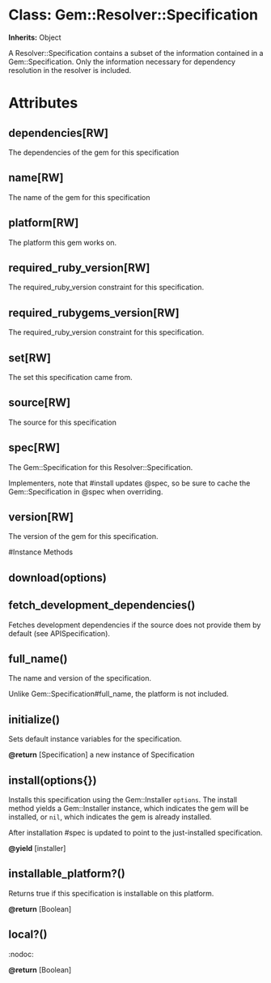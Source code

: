 # Class: Gem::Resolver::Specification
**Inherits:** Object
    

A Resolver::Specification contains a subset of the information contained in a
Gem::Specification.  Only the information necessary for dependency resolution
in the resolver is included.


# Attributes
## dependencies[RW] [](#attribute-i-dependencies)
The dependencies of the gem for this specification

## name[RW] [](#attribute-i-name)
The name of the gem for this specification

## platform[RW] [](#attribute-i-platform)
The platform this gem works on.

## required_ruby_version[RW] [](#attribute-i-required_ruby_version)
The required_ruby_version constraint for this specification.

## required_rubygems_version[RW] [](#attribute-i-required_rubygems_version)
The required_ruby_version constraint for this specification.

## set[RW] [](#attribute-i-set)
The set this specification came from.

## source[RW] [](#attribute-i-source)
The source for this specification

## spec[RW] [](#attribute-i-spec)
The Gem::Specification for this Resolver::Specification.

Implementers, note that #install updates @spec, so be sure to cache the
Gem::Specification in @spec when overriding.

## version[RW] [](#attribute-i-version)
The version of the gem for this specification.


#Instance Methods
## download(options) [](#method-i-download)

## fetch_development_dependencies() [](#method-i-fetch_development_dependencies)
Fetches development dependencies if the source does not provide them by
default (see APISpecification).

## full_name() [](#method-i-full_name)
The name and version of the specification.

Unlike Gem::Specification#full_name, the platform is not included.

## initialize() [](#method-i-initialize)
Sets default instance variables for the specification.

**@return** [Specification] a new instance of Specification

## install(options{}) [](#method-i-install)
Installs this specification using the Gem::Installer `options`.  The install
method yields a Gem::Installer instance, which indicates the gem will be
installed, or `nil`, which indicates the gem is already installed.

After installation #spec is updated to point to the just-installed
specification.

**@yield** [installer] 

## installable_platform?() [](#method-i-installable_platform?)
Returns true if this specification is installable on this platform.

**@return** [Boolean] 

## local?() [](#method-i-local?)
:nodoc:

**@return** [Boolean] 

